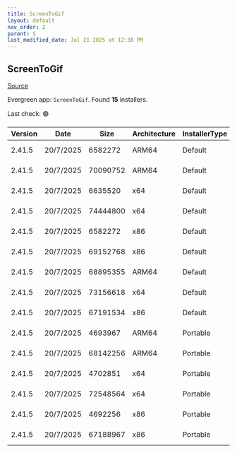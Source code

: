 ```yaml
---
title: ScreenToGif
layout: default
nav_order: 2
parent: S
last_modified_date: Jul 21 2025 at 12:38 PM
---
```


## ScreenToGif

[Source](https://github.com/NickeManarin/ScreenToGif)

Evergreen app: `ScreenToGif`. Found **15** installers.

Last check: 🟢

| Version | Date      | Size     | Architecture | InstallerType | Type | URI                                                                                                                                                                                                                                  |
| ------- | --------- | -------- | ------------ | ------------- | ---- | ------------------------------------------------------------------------------------------------------------------------------------------------------------------------------------------------------------------------------------ |
| 2.41.5  | 20/7/2025 | 6582272  | ARM64        | Default       | msi  | [https://github.com/NickeManarin/ScreenToGif/releases/download/2.41.5/ScreenToGif.2.41.5.Light.Setup.Arm64.msi](https://github.com/NickeManarin/ScreenToGif/releases/download/2.41.5/ScreenToGif.2.41.5.Light.Setup.Arm64.msi)       |
| 2.41.5  | 20/7/2025 | 70090752 | ARM64        | Default       | msi  | [https://github.com/NickeManarin/ScreenToGif/releases/download/2.41.5/ScreenToGif.2.41.5.Setup.Arm64.msi](https://github.com/NickeManarin/ScreenToGif/releases/download/2.41.5/ScreenToGif.2.41.5.Setup.Arm64.msi)                   |
| 2.41.5  | 20/7/2025 | 6635520  | x64          | Default       | msi  | [https://github.com/NickeManarin/ScreenToGif/releases/download/2.41.5/ScreenToGif.2.41.5.Light.Setup.x64.msi](https://github.com/NickeManarin/ScreenToGif/releases/download/2.41.5/ScreenToGif.2.41.5.Light.Setup.x64.msi)           |
| 2.41.5  | 20/7/2025 | 74444800 | x64          | Default       | msi  | [https://github.com/NickeManarin/ScreenToGif/releases/download/2.41.5/ScreenToGif.2.41.5.Setup.x64.msi](https://github.com/NickeManarin/ScreenToGif/releases/download/2.41.5/ScreenToGif.2.41.5.Setup.x64.msi)                       |
| 2.41.5  | 20/7/2025 | 6582272  | x86          | Default       | msi  | [https://github.com/NickeManarin/ScreenToGif/releases/download/2.41.5/ScreenToGif.2.41.5.Light.Setup.x86.msi](https://github.com/NickeManarin/ScreenToGif/releases/download/2.41.5/ScreenToGif.2.41.5.Light.Setup.x86.msi)           |
| 2.41.5  | 20/7/2025 | 69152768 | x86          | Default       | msi  | [https://github.com/NickeManarin/ScreenToGif/releases/download/2.41.5/ScreenToGif.2.41.5.Setup.x86.msi](https://github.com/NickeManarin/ScreenToGif/releases/download/2.41.5/ScreenToGif.2.41.5.Setup.x86.msi)                       |
| 2.41.5  | 20/7/2025 | 68895355 | ARM64        | Default       | msix | [https://github.com/NickeManarin/ScreenToGif/releases/download/2.41.5/ScreenToGif.2.41.5.Package.arm64.msix](https://github.com/NickeManarin/ScreenToGif/releases/download/2.41.5/ScreenToGif.2.41.5.Package.arm64.msix)             |
| 2.41.5  | 20/7/2025 | 73156618 | x64          | Default       | msix | [https://github.com/NickeManarin/ScreenToGif/releases/download/2.41.5/ScreenToGif.2.41.5.Package.x64.msix](https://github.com/NickeManarin/ScreenToGif/releases/download/2.41.5/ScreenToGif.2.41.5.Package.x64.msix)                 |
| 2.41.5  | 20/7/2025 | 67191534 | x86          | Default       | msix | [https://github.com/NickeManarin/ScreenToGif/releases/download/2.41.5/ScreenToGif.2.41.5.Package.x86.msix](https://github.com/NickeManarin/ScreenToGif/releases/download/2.41.5/ScreenToGif.2.41.5.Package.x86.msix)                 |
| 2.41.5  | 20/7/2025 | 4693967  | ARM64        | Portable      | zip  | [https://github.com/NickeManarin/ScreenToGif/releases/download/2.41.5/ScreenToGif.2.41.5.Light.Portable.Arm64.zip](https://github.com/NickeManarin/ScreenToGif/releases/download/2.41.5/ScreenToGif.2.41.5.Light.Portable.Arm64.zip) |
| 2.41.5  | 20/7/2025 | 68142256 | ARM64        | Portable      | zip  | [https://github.com/NickeManarin/ScreenToGif/releases/download/2.41.5/ScreenToGif.2.41.5.Portable.Arm64.zip](https://github.com/NickeManarin/ScreenToGif/releases/download/2.41.5/ScreenToGif.2.41.5.Portable.Arm64.zip)             |
| 2.41.5  | 20/7/2025 | 4702851  | x64          | Portable      | zip  | [https://github.com/NickeManarin/ScreenToGif/releases/download/2.41.5/ScreenToGif.2.41.5.Light.Portable.x64.zip](https://github.com/NickeManarin/ScreenToGif/releases/download/2.41.5/ScreenToGif.2.41.5.Light.Portable.x64.zip)     |
| 2.41.5  | 20/7/2025 | 72548564 | x64          | Portable      | zip  | [https://github.com/NickeManarin/ScreenToGif/releases/download/2.41.5/ScreenToGif.2.41.5.Portable.x64.zip](https://github.com/NickeManarin/ScreenToGif/releases/download/2.41.5/ScreenToGif.2.41.5.Portable.x64.zip)                 |
| 2.41.5  | 20/7/2025 | 4692256  | x86          | Portable      | zip  | [https://github.com/NickeManarin/ScreenToGif/releases/download/2.41.5/ScreenToGif.2.41.5.Light.Portable.x86.zip](https://github.com/NickeManarin/ScreenToGif/releases/download/2.41.5/ScreenToGif.2.41.5.Light.Portable.x86.zip)     |
| 2.41.5  | 20/7/2025 | 67188967 | x86          | Portable      | zip  | [https://github.com/NickeManarin/ScreenToGif/releases/download/2.41.5/ScreenToGif.2.41.5.Portable.x86.zip](https://github.com/NickeManarin/ScreenToGif/releases/download/2.41.5/ScreenToGif.2.41.5.Portable.x86.zip)                 |
